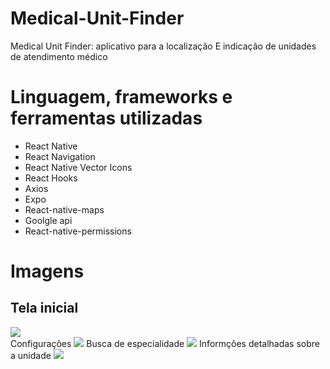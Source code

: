 # Medical-Unit-Finder
Medical Unit Finder: aplicativo para a localização E indicação de unidades de atendimento médico
# Linguagem, frameworks e ferramentas utilizadas

- React Native
- React Navigation
- React Native Vector Icons
- React Hooks
- Axios
- Expo
- React-native-maps 
- Goolgle api
- React-native-permissions

# Imagens
<div>
  <h2>Tela inicial </h2>
 <img src="https://user-images.githubusercontent.com/63307185/147485838-d17e6c16-3f71-4488-95ca-af2e61e75a2f.png"/>
  <div>
Configuraçôes 
  <img src="https://user-images.githubusercontent.com/63307185/147485931-35a71e47-79d7-4414-a734-c64cef046448.png"/>
Busca de especialidade
 <img src="https://user-images.githubusercontent.com/63307185/147486204-c0290b84-f692-4d02-8825-82a034143ffd.png"/>
Informçôes detalhadas sobre a unidade 
 <img src="https://user-images.githubusercontent.com/63307185/147486274-14b1ae2e-1052-4fea-bbc0-8e98ec0f17e7.png"/>



